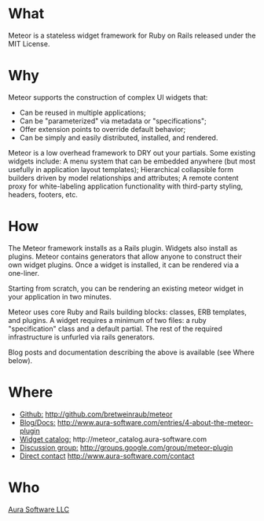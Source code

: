 # What #
 
Meteor is a stateless widget framework for Ruby on Rails released under the MIT License.
 
 
# Why
 
Meteor supports the construction of complex UI widgets that:

*   Can be reused in multiple applications;
*   Can be "parameterized" via metadata or "specifications";
*   Offer extension points to override default behavior;
*   Can be simply and easily distributed, installed, and rendered.

Meteor is a low overhead framework to DRY out your partials.  Some existing widgets include:
A menu system that can be embedded anywhere (but most usefully in application layout templates);
Hierarchical collapsible form builders driven by model relationships and attributes;
A remote content proxy for white-labeling application functionality with third-party styling, headers, footers, etc.

# How

The Meteor framework installs as a Rails plugin.  Widgets also install as plugins.  Meteor contains generators that allow anyone to construct their own widget plugins.  Once a widget is installed, it can be rendered via a one-liner.

Starting from scratch, you can be rendering an existing meteor widget in your application in two minutes.
 
Meteor uses core Ruby and Rails building blocks:  classes, ERB templates, and plugins.  A widget requires a minimum of two files:  a ruby "specification" class and a default partial.  The rest of the required infrastructure is unfurled via rails generators. 

Blog posts and documentation describing the above is available (see Where below).

# Where


*   [Github:](http://github.com/bretweinraub/meteor)
    http://github.com/bretweinraub/meteor
*   [Blog/Docs:](http://www.aura-software.com/entries/4-about-the-meteor-plugin)
    http://www.aura-software.com/entries/4-about-the-meteor-plugin
*   [Widget catalog:](http://meteor_catalog.aura-software.com)
    http://meteor\_catalog.aura-software.com
*   [Discussion group:](http://groups.google.com/group/meteor-plugin)
    http://groups.google.com/group/meteor-plugin
*   [Direct contact](http://www.aura-software.com/contact) http://www.aura-software.com/contact

# Who

[Aura Software LLC](http://www.aura-software.com)
